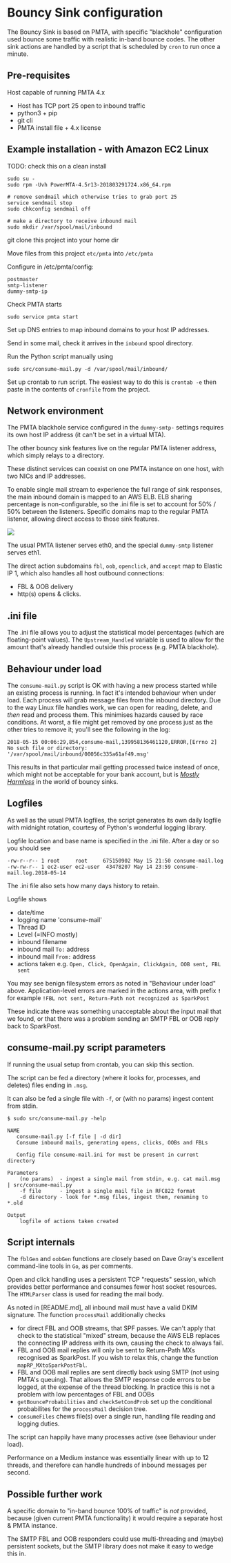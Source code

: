 # Bouncy Sink configuration

The Bouncy Sink is based on PMTA, with specific "blackhole" configuration used bounce some traffic with realistic in-band bounce
codes. The other sink actions are handled by a script that is scheduled by `cron` to run once a minute.

## Pre-requisites

Host capable of running PMTA 4.x
- Host has TCP port 25 open to inbound traffic
- python3 + pip
- git cli
- PMTA install file + 4.x license

## Example installation - with Amazon EC2 Linux

TODO: check this on a clean install
```
sudo su -
sudo rpm -Uvh PowerMTA-4.5r13-201803291724.x86_64.rpm 

# remove sendmail which otherwise tries to grab port 25
service sendmail stop
sudo chkconfig sendmail off

# make a directory to receive inbound mail
sudo mkdir /var/spool/mail/inbound
```
git clone this project into your home dir

Move files from this project `etc/pmta` into `/etc/pmta`

Configure in /etc/pmta/config:
```
postmaster
smtp-listener
dummy-smtp-ip
```

Check PMTA starts
```
sudo service pmta start
```

Set up DNS entries to map inbound domains to your host IP addresses.

Send in some mail, check it arrives in the `inbound` spool directory.

Run the Python script manually using 

```
sudo src/consume-mail.py -d /var/spool/mail/inbound/
```

Set up crontab to run script. The easiest way to do this is `crontab -e` then paste in the contents of `cronfile` from the project.

## Network environment

The PMTA blackhole service configured in the `dummy-smtp-` settings requires its own host IP address (it can't be set in a virtual MTA).

The other bouncy sink features live on the regular PMTA listener address, which simply relays to a directory.

These distinct services can coexist on one PMTA instance on one host, with two NICs and IP addresses.

To enable single mail stream to experience the full range of sink responses, the main inbound domain is mapped to an AWS ELB.
ELB sharing percentage is non-configurable, so the .ini file is set to account for 50% / 50% between the listeners. 
Specific domains map to the regular PMTA listener, allowing direct access to those sink features.

<img src="doc-img/bouncy-sink-network-connections.svg"/>

The usual PMTA listener serves eth0, and the special `dummy-smtp` listener serves eth1.

The direct action subdomains `fbl`, `oob`, `openclick`, and `accept` map to Elastic IP 1, which also handles all host outbound connections:
- FBL & OOB delivery
- http(s) opens & clicks.

## .ini file

The .ini file allows you to adjust the statistical model percentages (which are floating-point values).
The `Upstream_Handled` variable is used to allow for the amount that's already handled outside this process (e.g. PMTA blackhole).

## Behaviour under load

The `consume-mail.py` script is OK with having a new process started while an existing process is running. In fact it's
intended behaviour when under load. Each process will grab message files from the inbound directory. Due to the way Linux
file handles work, we can open for reading, delete, and *then* read and process them. This minimises hazards caused by
race conditions. At worst, a file might get removed by one process just as the other tries to remove it; you'll see the
following in the log:

```
2018-05-15 00:06:29,854,consume-mail,139958136461120,ERROR,[Errno 2] No such file or directory: '/var/spool/mail/inbound/00056c335a61af49.msg'
```
This results in that particular mail getting processed twice instead of once, which might not be acceptable for your
bank account, but is [_Mostly Harmless_](https://en.wikipedia.org/wiki/Mostly_Harmless) in the world of bouncy sinks.

## Logfiles

As well as the usual PMTA logfiles, the script generates its own daily logfile with midnight rotation, courtesy of Python's
wonderful logging library.

Logfile location and base name is specified in the .ini file. After a day or so you should see

```
-rw-r--r-- 1 root     root     675150902 May 15 21:50 consume-mail.log
-rw-rw-r-- 1 ec2-user ec2-user  43478207 May 14 23:59 consume-mail.log.2018-05-14
```

The .ini file also sets how many days history to retain.

Logfile shows
- date/time
- logging name 'consume-mail'
- Thread ID
- Level (=INFO mostly)
- inbound filename
- inbound mail `To:` address
- inbound mail `From:` address
- actions taken e.g. `Open, Click, OpenAgain, ClickAgain, OOB sent, FBL sent`

You may see benign filesystem errors as noted in "Behaviour under load" above.
Application-level errors are marked in the actions area, with prefix **`!`** for example
`!FBL not sent, Return-Path not recognized as SparkPost`

These indicate there was something unacceptable about the input mail that we found, or that there was a problem sending an SMTP FBL
or OOB reply back to SparkPost.

## consume-mail.py script parameters

If running the usual setup from crontab, you can skip this section.

The script can be fed a directory (where it looks for, processes, and deletes) files ending in `.msg`.

It can also be fed a single file with `-f`, or (with no params) ingest content from stdin.

```
$ sudo src/consume-mail.py -help

NAME
   consume-mail.py [-f file | -d dir]
   Consume inbound mails, generating opens, clicks, OOBs and FBLs

   Config file consume-mail.ini for must be present in current directory

Parameters
    (no params)  - ingest a single mail from stdin, e.g. cat mail.msg | src/consume-mail.py
    -f file      - ingest a single mail file in RFC822 format
    -d directory - look for *.msg files, ingest them, renaming to *.old

Output
    logfile of actions taken created
```

## Script internals

The `fblGen` and `oobGen` functions are closely based on Dave Gray's excellent command-line tools in `Go`, as per comments.

Open and click handling uses a persistent TCP "requests" session, which provides better performance and consumes fewer
host socket resources.  The `HTMLParser` class is used for reading the mail body.

As noted in [README.md], all inbound mail must have a valid DKIM signature. The function `processMail` additionally checks

- for direct FBL and OOB streams, that SPF passes. We can't apply that check to the statistical "mixed" stream, because the AWS
ELB replaces the connecting IP address with its own, causing the check to always fail.
- FBL and OOB mail replies will only be sent to Return-Path MXs recognised as SparkPost. If you wish to relax this, change the function `mapRP_MXtoSparkPostFbl`.
- FBL and OOB mail replies are sent directly back using SMTP (not using PMTA's queuing). That allows the SMTP response code errors to be logged, at the expense of the thread blocking. In practice this is not a
problem with low percentages of FBL and OOBs
- `getBounceProbabilities` and `checkSetCondProb` set up the conditional probabilites for the `processMail` decision tree.
- `consumeFiles` chews file(s) over a single run, handling file reading and logging duties.

The script can happily have many processes active (see Behaviour under load). 

Performance on a Medium instance was essentially linear with up to 12 threads, and therefore can handle hundreds of inbound messages per second.

## Possible further work

A specific domain to "in-band bounce 100% of traffic" is *not* provided, because (given current PMTA functionality) it would require a separate host & PMTA
instance.

The SMTP FBL and OOB responders could use multi-threading and (maybe) persistent sockets, but the SMTP library does not make it easy to wedge this in.